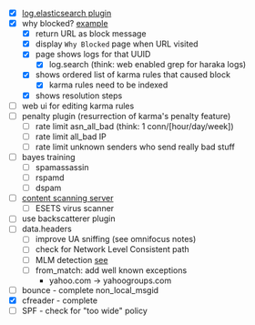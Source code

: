

- [x] [log.elasticsearch plugin](https://github.com/haraka/Haraka/issues/906)
- [x] why blocked?  [example](https://mail.theartfarm.com/haraka/)
    - [x] return URL as block message
    - [x] display `Why Blocked` page when URL visited
    - [x] page shows logs for that UUID
        - [x] log.search (think: web enabled grep for haraka logs)
    - [x] shows ordered list of karma rules that caused block
        - [x] karma rules need to be indexed
    - [x] shows resolution steps
- [ ] web ui for editing karma rules
- [ ] penalty plugin (resurrection of karma's penalty feature)
    - [ ] rate limit asn_all_bad (think: 1 conn/[hour/day/week])
    - [ ] rate limit all_bad IP
    - [ ] rate limit unknown senders who send really bad stuff
- [ ] bayes training
    - [ ] spamassassin
    - [ ] rspamd
    - [ ] dspam
- [ ] [content scanning server](https://github.com/cloud-ecs/ecsd)
    - [ ] ESETS virus scanner
- [ ] use backscatterer plugin
- [ ] data.headers
    - [ ] improve UA sniffing (see omnifocus notes)
    - [ ] check for Network Level Consistent path
    - [ ] MLM detection [see](http://search.cpan.org/~mstevens/Mail-ListDetector-1.04/)
    - [ ] from_match: add well known exceptions
        * yahoo.com -> yahoogroups.com
- [ ] bounce - complete non_local_msgid
- [x] cfreader - complete
- [ ] SPF - check for "too wide" policy